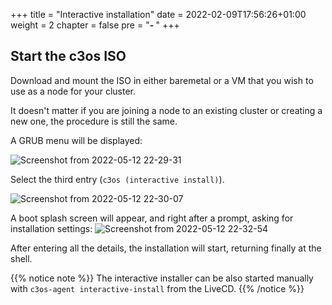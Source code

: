 +++
title = "Interactive installation"
date = 2022-02-09T17:56:26+01:00
weight = 2
chapter = false
pre = "<b>- </b>"
+++

## Start the c3os ISO

Download and mount the ISO in either baremetal or a VM that you wish to use as a node for your cluster.

It doesn't matter if you are joining a node to an existing cluster or creating a new one, the procedure is still the same.

A GRUB menu will be displayed:

![Screenshot from 2022-05-12 22-29-31](https://user-images.githubusercontent.com/2420543/168162623-b3a62107-c32c-4ac8-b484-a429b56c1626.png)

Select the third entry (`c3os (interactive install)`).

![Screenshot from 2022-05-12 22-30-07](https://user-images.githubusercontent.com/2420543/168162681-26597b53-afe6-4df8-8b9d-0f61e4a535a6.png)

A boot splash screen will appear, and right after a prompt, asking for installation settings:
![Screenshot from 2022-05-12 22-32-54](https://user-images.githubusercontent.com/2420543/168163058-83dda8cc-28f2-4d12-bfde-2a4cc556b82b.png)

After entering all the details, the installation will start, returning finally at the shell.

{{% notice note %}}
The interactive installer can be also started manually with `c3os-agent interactive-install` from the LiveCD.
{{% /notice %}}